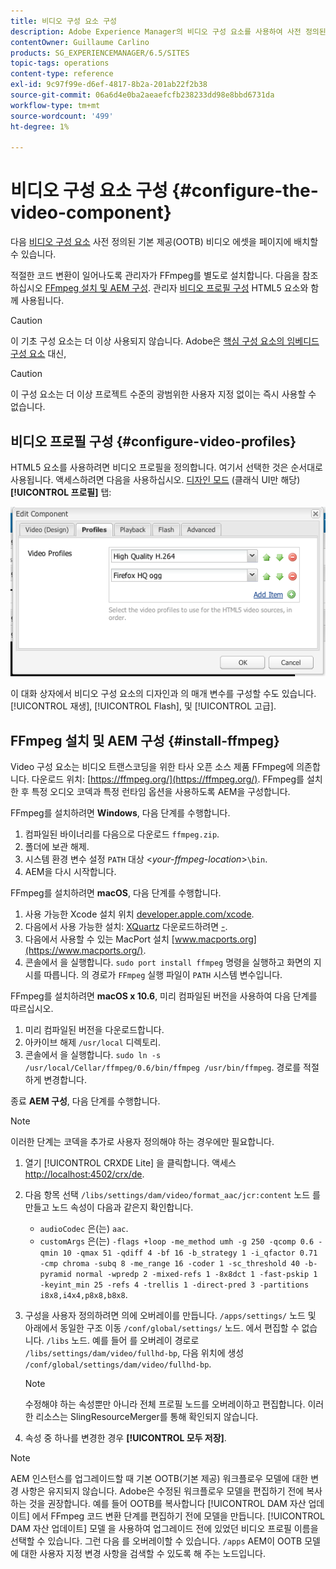 ```yaml
---
title: 비디오 구성 요소 구성
description: Adobe Experience Manager의 비디오 구성 요소를 사용하여 사전 정의된 기본 비디오 에셋을 페이지에 배치하는 방법을 알아봅니다.
contentOwner: Guillaume Carlino
products: SG_EXPERIENCEMANAGER/6.5/SITES
topic-tags: operations
content-type: reference
exl-id: 9c97f99e-d6ef-4817-8b2a-201ab22f2b38
source-git-commit: 06a6d4e0ba2aeaefcfb238233dd98e8bbd6731da
workflow-type: tm+mt
source-wordcount: '499'
ht-degree: 1%

---
```


# 비디오 구성 요소 구성 {#configure-the-video-component}

다음 [비디오 구성 요소](/help/sites-authoring/default-components-foundation.md#video) 사전 정의된 기본 제공(OOTB) 비디오 에셋을 페이지에 배치할 수 있습니다.

적절한 코드 변환이 일어나도록 관리자가 FFmpeg를 별도로 설치합니다. 다음을 참조하십시오 [FFmpeg 설치 및 AEM 구성](#install-ffmpeg). 관리자 [비디오 프로필 구성](#configure-video-profiles) HTML5 요소와 함께 사용됩니다.

>[!CAUTION]
>
>이 기초 구성 요소는 더 이상 사용되지 않습니다. Adobe은 [핵심 구성 요소의 임베디드 구성 요소](https://experienceleague.adobe.com/docs/experience-manager-core-components/using/wcm-components/embed.html) 대신,

>[!CAUTION]
>
>이 구성 요소는 더 이상 프로젝트 수준의 광범위한 사용자 지정 없이는 즉시 사용할 수 없습니다.

## 비디오 프로필 구성 {#configure-video-profiles}

HTML5 요소를 사용하려면 비디오 프로필을 정의합니다. 여기서 선택한 것은 순서대로 사용됩니다. 액세스하려면 다음을 사용하십시오. [디자인 모드](/help/sites-authoring/default-components-designmode.md) (클래식 UI만 해당) **[!UICONTROL 프로필]** 탭:

![chlimage_1-317](assets/chlimage_1-317.png)

이 대화 상자에서 비디오 구성 요소의 디자인과 의 매개 변수를 구성할 수도 있습니다. [!UICONTROL 재생], [!UICONTROL Flash], 및 [!UICONTROL 고급].

## FFmpeg 설치 및 AEM 구성 {#install-ffmpeg}

Video 구성 요소는 비디오 트랜스코딩을 위한 타사 오픈 소스 제품 FFmpeg에 의존합니다. 다운로드 위치: [https://ffmpeg.org/](https://ffmpeg.org/). FFmpeg를 설치한 후 특정 오디오 코덱과 특정 런타임 옵션을 사용하도록 AEM을 구성합니다.

FFmpeg를 설치하려면 **Windows**, 다음 단계를 수행합니다.

1. 컴파일된 바이너리를 다음으로 다운로드 `ffmpeg.zip`.
1. 폴더에 보관 해제.
1. 시스템 환경 변수 설정 `PATH` 대상 &lt;*your-ffmpeg-location*>`\bin`.
1. AEM을 다시 시작합니다.

FFmpeg를 설치하려면 **macOS**, 다음 단계를 수행합니다.

1. 사용 가능한 Xcode 설치 위치 [developer.apple.com/xcode](https://developer.apple.com/xcode/).
1. 다음에서 사용 가능한 설치: [XQuartz](https://www.xquartz.org) 다운로드하려면 [-](https://support.apple.com/en-us/100724).
1. 다음에서 사용할 수 있는 MacPort 설치 [www.macports.org](https://www.macports.org/).
1. 콘솔에서 을 실행합니다. `sudo port install ffmpeg` 명령을 실행하고 화면의 지시를 따릅니다. 의 경로가 `FFmpeg` 실행 파일이 `PATH` 시스템 변수입니다.

FFmpeg를 설치하려면 **macOS x 10.6**, 미리 컴파일된 버전을 사용하여 다음 단계를 따르십시오.

1. 미리 컴파일된 버전을 다운로드합니다.
1. 아카이브 해제 `/usr/local` 디렉토리.
1. 콘솔에서 을 실행합니다. `sudo ln -s /usr/local/Cellar/ffmpeg/0.6/bin/ffmpeg /usr/bin/ffmpeg`. 경로를 적절하게 변경합니다.

종료 **AEM 구성**, 다음 단계를 수행합니다.

>[!NOTE]
>
>이러한 단계는 코덱을 추가로 사용자 정의해야 하는 경우에만 필요합니다.

1. 열기 [!UICONTROL CRXDE Lite] 을 클릭합니다. 액세스 [http://localhost:4502/crx/de](http://localhost:4502/crx/de).
2. 다음 항목 선택 `/libs/settings/dam/video/format_aac/jcr:content` 노드 를 만들고 노드 속성이 다음과 같은지 확인합니다.

   * `audioCodec` 은(는) `aac`.
   * `customArgs` 은(는) `-flags +loop -me_method umh -g 250 -qcomp 0.6 -qmin 10 -qmax 51 -qdiff 4 -bf 16 -b_strategy 1 -i_qfactor 0.71 -cmp chroma -subq 8 -me_range 16 -coder 1 -sc_threshold 40 -b-pyramid normal -wpredp 2 -mixed-refs 1 -8x8dct 1 -fast-pskip 1 -keyint_min 25 -refs 4 -trellis 1 -direct-pred 3 -partitions i8x8,i4x4,p8x8,b8x8`.

3. 구성을 사용자 정의하려면 의에 오버레이를 만듭니다. `/apps/settings/` 노드 및 아래에서 동일한 구조 이동 `/conf/global/settings/` 노드. 에서 편집할 수 없습니다. `/libs` 노드. 예를 들어 를 오버레이 경로로 `/libs/settings/dam/video/fullhd-bp`, 다음 위치에 생성 `/conf/global/settings/dam/video/fullhd-bp`.

   >[!NOTE]
   >
   >수정해야 하는 속성뿐만 아니라 전체 프로필 노드를 오버레이하고 편집합니다. 이러한 리소스는 SlingResourceMerger를 통해 확인되지 않습니다.

4. 속성 중 하나를 변경한 경우 **[!UICONTROL 모두 저장]**.

>[!NOTE]
>
>AEM 인스턴스를 업그레이드할 때 기본 OOTB(기본 제공) 워크플로우 모델에 대한 변경 사항은 유지되지 않습니다. Adobe은 수정된 워크플로우 모델을 편집하기 전에 복사하는 것을 권장합니다. 예를 들어 OOTB를 복사합니다 [!UICONTROL DAM 자산 업데이트] 에서 FFmpeg 코드 변환 단계를 편집하기 전에 모델을 만듭니다. [!UICONTROL DAM 자산 업데이트] 모델 을 사용하여 업그레이드 전에 있었던 비디오 프로필 이름을 선택할 수 있습니다. 그런 다음 를 오버레이할 수 있습니다. `/apps` AEM이 OOTB 모델에 대한 사용자 지정 변경 사항을 검색할 수 있도록 해 주는 노드입니다.
